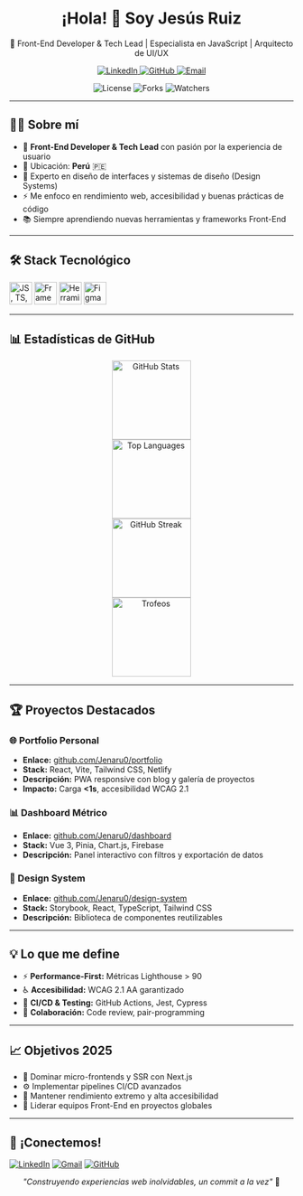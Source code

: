 <div align="center">
  <h1>¡Hola! 👋 Soy Jesús Ruiz</h1>
  <p>🚀 Front-End Developer &amp; Tech Lead | Especialista en JavaScript | Arquitecto de UI/UX</p>
  <p>
    <a href="https://linkedin.com/in/tu-perfil">
      <img src="https://img.shields.io/badge/LinkedIn-0077B5?style=for-the-badge&amp;logo=linkedin&amp;logoColor=white" alt="LinkedIn">
    </a>
    <a href="https://github.com/Jenaru0">
      <img src="https://img.shields.io/badge/GitHub-100000?style=for-the-badge&amp;logo=github&amp;logoColor=white" alt="GitHub">
    </a>
    <a href="mailto:tu-email@gmail.com">
      <img src="https://img.shields.io/badge/Email-D14836?style=for-the-badge&amp;logo=gmail&amp;logoColor=white" alt="Email">
    </a>
  </p>
  <p>
    <img src="https://img.shields.io/github/license/Jenaru0/Jenaru0?style=for-the-badge" alt="License">
    <img src="https://img.shields.io/github/forks/Jenaru0/Jenaru0?style=for-the-badge" alt="Forks">
    <img src="https://img.shields.io/github/watchers/Jenaru0/Jenaru0?style=for-the-badge" alt="Watchers">
  </p>
</div>

<hr>

<h2>👨‍💻 Sobre mí</h2>
<ul>
  <li>🚀 <strong>Front-End Developer &amp; Tech Lead</strong> con pasión por la experiencia de usuario</li>
  <li>📍 Ubicación: <strong>Perú</strong> 🇵🇪</li>
  <li>🎨 Experto en diseño de interfaces y sistemas de diseño (Design Systems)</li>
  <li>⚡ Me enfoco en rendimiento web, accesibilidad y buenas prácticas de código</li>
  <li>📚 Siempre aprendiendo nuevas herramientas y frameworks Front-End</li>
</ul>

<hr>

<h2>🛠️ Stack Tecnológico</h2>
<div>
  <img src="https://skillicons.dev/icons?i=javascript,typescript,html,css" height="40" alt="JS, TS, HTML, CSS">
  <img src="https://skillicons.dev/icons?i=react,vue,angular,nextjs,tailwindcss" height="40" alt="Frameworks">
  <img src="https://skillicons.dev/icons?i=git,github,vscode,webpack,vite,docker" height="40" alt="Herramientas">
  <img src="https://cdn.jsdelivr.net/gh/devicons/devicon/icons/figma/figma-original.svg" height="40" alt="Figma">
</div>

<hr>

<h2>📊 Estadísticas de GitHub</h2>
<div align="center">
  <img src="https://github-readme-stats.vercel.app/api?username=Jenaru0&amp;show_icons=true&amp;include_all_commits=true&amp;theme=tokyonight&amp;locale=es" height="140" alt="GitHub Stats">
</div>
<div align="center">  
  <img src="https://github-readme-stats.vercel.app/api/top-langs?username=Jenaru0&amp;layout=compact&amp;langs_count=5&amp;theme=tokyonight&amp;locale=es" height="140" alt="Top Languages">
</div>
<div align="center">
  <img src="https://streak-stats.demolab.com?user=Jenaru0&amp;mode=daily&amp;theme=tokyonight&amp;locale=es" height="140" alt="GitHub Streak">
</div>
<div align="center">
  <img src="https://github-profile-trophy.vercel.app/?username=Jenaru0&amp;theme=tokyonight" height="140" alt="Trofeos">
</div>

<hr>

<h2>🏆 Proyectos Destacados</h2>

<h3>🌐 Portfolio Personal</h3>
<ul>
  <li><strong>Enlace:</strong> <a href="https://github.com/Jenaru0/portfolio">github.com/Jenaru0/portfolio</a></li>
  <li><strong>Stack:</strong> React, Vite, Tailwind CSS, Netlify</li>
  <li><strong>Descripción:</strong> PWA responsive con blog y galería de proyectos</li>
  <li><strong>Impacto:</strong> Carga <strong>&lt;1s</strong>, accesibilidad WCAG 2.1</li>
</ul>

<h3>📊 Dashboard Métrico</h3>
<ul>
  <li><strong>Enlace:</strong> <a href="https://github.com/Jenaru0/dashboard">github.com/Jenaru0/dashboard</a></li>
  <li><strong>Stack:</strong> Vue 3, Pinia, Chart.js, Firebase</li>
  <li><strong>Descripción:</strong> Panel interactivo con filtros y exportación de datos</li>
</ul>

<h3>🎨 Design System</h3>
<ul>
  <li><strong>Enlace:</strong> <a href="https://github.com/Jenaru0/design-system">github.com/Jenaru0/design-system</a></li>
  <li><strong>Stack:</strong> Storybook, React, TypeScript, Tailwind CSS</li>
  <li><strong>Descripción:</strong> Biblioteca de componentes reutilizables</li>
</ul>

<hr>

<h2>💡 Lo que me define</h2>
<ul>
  <li>⚡ <strong>Performance-First:</strong> Métricas Lighthouse &gt; 90</li>
  <li>♿ <strong>Accesibilidad:</strong> WCAG 2.1 AA garantizado</li>
  <li>🔄 <strong>CI/CD &amp; Testing:</strong> GitHub Actions, Jest, Cypress</li>
  <li>🤝 <strong>Colaboración:</strong> Code review, pair-programming</li>
</ul>

<hr>

<h2>📈 Objetivos 2025</h2>
<ul>
  <li>🚀 Dominar micro-frontends y SSR con Next.js</li>
  <li>⚙️ Implementar pipelines CI/CD avanzados</li>
  <li>🎯 Mantener rendimiento extremo y alta accesibilidad</li>
  <li>👥 Liderar equipos Front-End en proyectos globales</li>
</ul>

<hr>

<h2>🤝 ¡Conectemos!</h2>
<p>
  <a href="https://linkedin.com/in/tu-perfil"><img src="https://img.shields.io/static/v1?message=LinkedIn&amp;logo=linkedin&amp;color=0077B5&amp;style=for-the-badge" alt="LinkedIn"></a>
  <a href="mailto:tu-email@gmail.com"><img src="https://img.shields.io/static/v1?message=Gmail&amp;logo=gmail&amp;color=D14836&amp;style=for-the-badge" alt="Gmail"></a>
  <a href="https://github.com/Jenaru0"><img src="https://img.shields.io/static/v1?message=GitHub&amp;logo=github&amp;color=100000&amp;style=for-the-badge" alt="GitHub"></a>
</p>

<p align="center"><em>"Construyendo experiencias web inolvidables, un commit a la vez"</em> 🚀</p>
